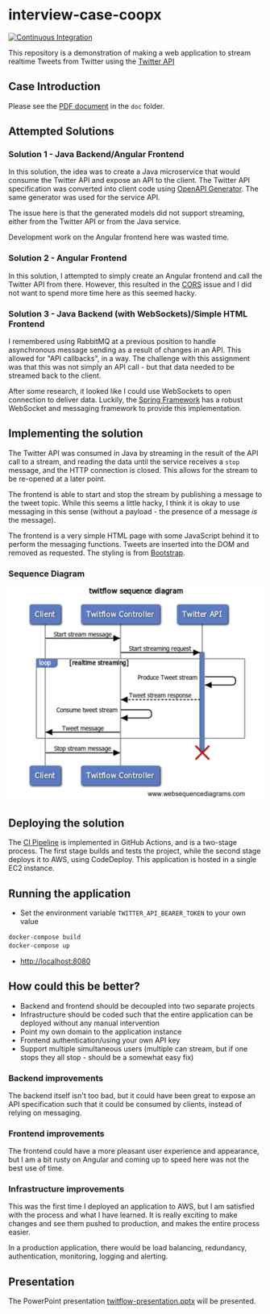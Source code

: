 # interview-case-coopx

[![Continuous Integration](https://github.com/ianrobrien/interview-case-coopx/actions/workflows/ci.yaml/badge.svg)](https://github.com/ianrobrien/interview-case-coopx/actions/workflows/ci.yaml)

This repository is a demonstration of making a web application to stream realtime
Tweets from Twitter using the [Twitter API](https://developer.twitter.com/en/docs/twitter-api)

## Case Introduction

Please see the [PDF document](doc/coopx-case.pdf) in the `doc` folder.

## Attempted Solutions

### Solution 1 - Java Backend/Angular Frontend

In this solution, the idea was to create a Java microservice that would consume
the Twitter API and expose an API to the client. The Twitter API specification
was converted into client code using [OpenAPI Generator](https://openapi-generator.tech/).
The same generator was used for the service API.

The issue here is that the generated models did not support streaming, either
from the Twitter API or from the Java service.

Development work on the Angular frontend here was wasted time.

### Solution 2 - Angular Frontend

In this solution, I attempted to simply create an Angular frontend and call the
Twitter API from there. However, this resulted in the [CORS](https://developer.mozilla.org/en-US/docs/Web/HTTP/CORS)
issue and I did not want to spend more time here as this seemed hacky.

### Solution 3 - Java Backend (with WebSockets)/Simple HTML Frontend

I remembered using RabbitMQ at a previous position to handle asynchronous
message sending as a result of changes in an API. This allowed for
"API callbacks", in a way. The challenge with this assignment was that this was
not simply an API call - but that data needed to be streamed back to the client.

After some research, it looked like I could use WebSockets to open connection to
deliver data. Luckily, the [Spring Framework](https://spring.io/projects/spring-framework)
has a robust WebSocket and messaging framework to provide this implementation.

## Implementing the solution

The Twitter API was consumed in Java by streaming in the result of the API call
to a stream, and reading the data until the service receives a `stop` message,
and the HTTP connection is closed. This allows for the stream to be re-opened at
a later point.

The frontend is able to start and stop the stream by publishing a message to the
tweet topic. While this seems a little hacky, I think it is okay to use
messaging in this sense (without a payload - the presence of a message _is_ the message).

The frontend is a very simple HTML page with some JavaScript behind it to
perform the messaging functions. Tweets are inserted into the DOM and removed as
requested. The styling is from [Bootstrap](https://getbootstrap.com/).

### Sequence Diagram

![Twitflow sequence diagram](doc/twitflow_sequence_diagram.png)

## Deploying the solution

The [CI Pipeline](.github/workflows/ci.yaml) is implemented in GitHub
Actions, and is a two-stage process. The first stage builds and tests the
project, while the second stage deploys it to AWS, using CodeDeploy. This
application is hosted in a single EC2 instance.

## Running the application

* Set the environment variable `TWITTER_API_BEARER_TOKEN` to your own value

```bash
docker-compose build
docker-compose up
```

* [http://localhost:8080](http://localhost:8080)

## How could this be better?

* Backend and frontend should be decoupled into two separate projects
* Infrastructure should be coded such that the entire application can be deployed
without any manual intervention
* Point my own domain to the application instance
* Frontend authentication/using your own API key
* Support multiple simultaneous users (multiple can stream, but if one stops
they all stop - should be a somewhat easy fix)

### Backend improvements

The backend itself isn't too bad, but it could have been great to expose an API
specification such that it could be consumed by clients, instead of relying on messaging.

### Frontend improvements

The frontend could have a more pleasant user experience and appearance, but I
am a bit rusty on Angular and coming up to speed here was not the best use of time.

### Infrastructure improvements

This was the first time I deployed an application to AWS, but I am satisfied
with the process and what I have learned. It is really exciting to make changes
and see them pushed to production, and makes the entire process easier.

In a production application, there would be load balancing, redundancy,
authentication, monitoring, logging and alerting.

## Presentation

<!-- vale off -->
The PowerPoint presentation [twitflow-presentation.pptx](doc/twitflow-presentation.pptx)
will be presented.
<!-- vale on -->
